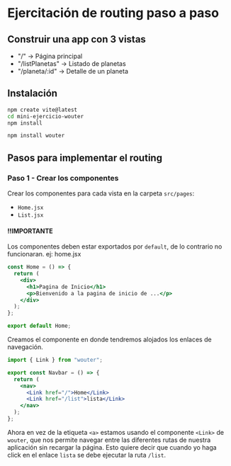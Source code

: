 # Ejercitación de routing paso a paso

## **Construir una app con 3 vistas**

- "/" -> Página principal
- "/listPlanetas" -> Listado de planetas
- "/planeta/:id" -> Detalle de un planeta

## Instalación

```bash
npm create vite@latest
cd mini-ejercicio-wouter
npm install
```

```bash
npm install wouter
```

## **Pasos para implementar el routing**

### Paso 1 - Crear los componentes

Crear los componentes para cada vista en la carpeta `src/pages`:

- `Home.jsx`
- `List.jsx`

#### **‼️IMPORTANTE**

Los componentes deben estar exportados por `default`, de lo contrario no funcionaran.
ej:
home.jsx

```jsx
const Home = () => {
  return (
    <div>
      <h1>Pagina de Inicio</h1>
      <p>Bienvenido a la pagina de inicio de ...</p>
    </div>
  );
};

export default Home;
```

Creamos el componente en donde tendremos alojados los enlaces de navegación.

```jsx
import { Link } from "wouter";

export const Navbar = () => {
  return (
    <nav>
      <Link href="/">Home</Link>
      <Link href="/list">lista</Link>
    </nav>
  );
};
```

Ahora en vez de la etiqueta `<a>` estamos usando el componente `<Link>` de `wouter`, que nos permite navegar entre las diferentes rutas de nuestra aplicación sin recargar la página.
Esto quiere decir que cuando yo haga click en el enlace `lista` se debe ejecutar la ruta `/list`.
